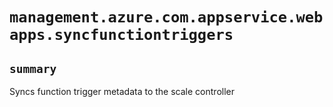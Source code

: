# `management.azure.com.appservice.webapps.syncfunctiontriggers`

## `summary`
Syncs function trigger metadata to the scale controller



